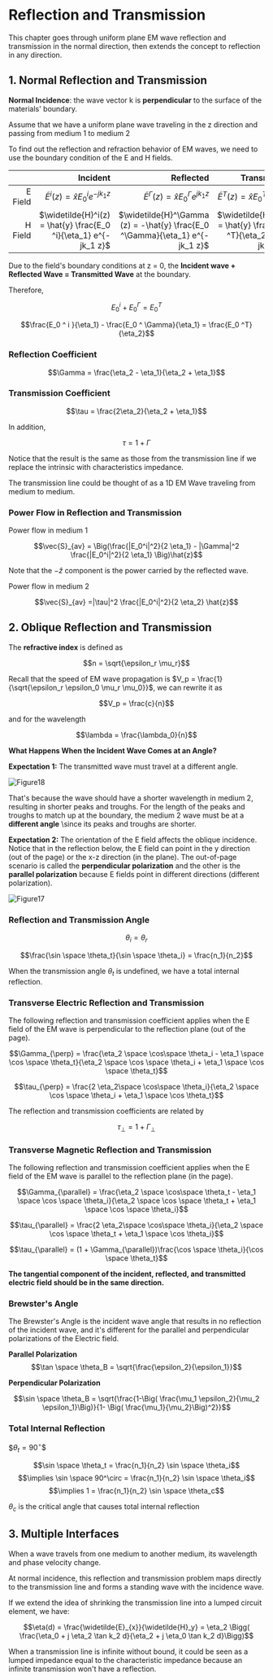 # Reflection and Transmission

This chapter goes through uniform plane EM wave reflection and transmission in the normal direction, then extends the concept to reflection in any direction.

## 1. Normal Reflection and Transmission

**Normal Incidence**: the wave vector k is **perpendicular** to the surface of the materials' boundary. 

Assume that we have a uniform plane wave traveling in the z direction and passing from medium 1 to medium 2

To find out the reflection and refraction behavior of EM waves, we need to use the boundary condition of the E and H fields.



| | Incident | Reflected | Transmitted |
|---:| ---:|---:|---:|
| E Field | $\widetilde{E}^i(z) = \hat{x} E_0 ^i e^{-jk_1 z}$ | $\widetilde{E}^ \Gamma (z) = \hat{x} E_0 ^\Gamma e^{jk_1 z}$ | $\widetilde{E}^T(z) = \hat{x} E_0 ^T e^{-jk_2 z}$ |
| H Field | $\widetilde{H}^i(z) = \hat{y} \frac{E_0 ^i}{\eta_1} e^{-jk_1 z}$ | $\widetilde{H}^\Gamma (z) = -\hat{y} \frac{E_0 ^\Gamma}{\eta_1} e^{-jk_1 z}$ | $\widetilde{H}^i(z) = \hat{y} \frac{E_0 ^T}{\eta_2} e^{-jk_2 z}$ |

Due to the field's boundary conditions at z = 0, the **Incident wave + Reflected Wave = Transmitted Wave** at the boundary.

Therefore,

$$E_0^i + E_0 ^\Gamma = E_0 ^T$$

$$\frac{E_0 ^ i }{\eta_1} - \frac{E_0 ^ \Gamma}{\eta_1} = \frac{E_0 ^T}{\eta_2}$$

### Reflection Coefficient

$$\Gamma = \frac{\eta_2 - \eta_1}{\eta_2 + \eta_1}$$

### Transmission Coefficient

$$\tau = \frac{2\eta_2}{\eta_2 + \eta_1}$$

In addition,

$$\tau = 1 + \Gamma$$

Notice that the result is the same as those from the transmission line if we replace the intrinsic with characteristics impedance.

The transmission line could be thought of as a 1D EM Wave traveling from medium to medium.

### Power Flow in Reflection and Transmission

Power flow in medium 1

$$\vec{S}_{av} = \Big(\frac{|E_0^i|^2}{2 \eta_1} - |\Gamma|^2 \frac{|E_0^i|^2}{2 \eta_1} \Big)\hat{z}$$

Note that the $-\hat{z}$ component is the power carried by the reflected wave.

Power flow in medium 2

$$\vec{S}_{av} =|\tau|^2 \frac{|E_0^i|^2}{2 \eta_2} \hat{z}$$

## 2. Oblique Reflection and Transmission

The **refractive index** is defined as

$$n = \sqrt{\epsilon_r \mu_r}$$

Recall that the speed of EM wave propagation is $V_p = \frac{1}{\sqrt{\epsilon_r \epsilon_0 \mu_r \mu_0}}$, we can rewrite it as 

$$V_p = \frac{c}{n}$$

and for the wavelength

$$\lambda = \frac{\lambda_0}{n}$$

**What Happens When the Incident Wave Comes at an Angle?**

**Expectation 1:** The transmitted wave must travel at a different angle.

![Figure18](./image/Figure18.png)

That's because the wave should have a shorter wavelength in medium 2, resulting in shorter peaks and troughs. For the length of the peaks and troughs to match up at the boundary, the medium 2 wave must be at a **different angle** \since its peaks and troughs are shorter.

**Expectation 2:** The orientation of the E field affects the oblique incidence. Notice that in the reflection below, the E field can point in the y direction (out of the page) or the x-z direction (in the plane). The out-of-page scenario is called the **perpendicular polarization** and the other is the **parallel polarization** because E fields point in different directions (different polarization).


![Figure17](./image/Figure17.png)

### Reflection and Transmission Angle

$$\theta_i = \theta_r$$

$$\frac{\sin \space \theta_t}{\sin \space \theta_i} = \frac{n_1}{n_2}$$

When the transmission angle $\theta_t$ is undefined, we have a total internal reflection.

### Transverse Electric Reflection and Transmission

The following reflection and transmission coefficient applies when the E field of the EM wave is perpendicular to the reflection plane (out of the page).

$$\Gamma_{\perp} = \frac{\eta_2 \space \cos\space \theta_i - \eta_1 \space \cos \space \theta_t}{\eta_2 \space \cos \space \theta_i + \eta_1 \space \cos \space \theta_t}$$

$$\tau_{\perp} = \frac{2 \eta_2\space \cos\space \theta_i}{\eta_2 \space \cos \space \theta_i + \eta_1 \space \cos \theta_t}$$

The reflection and transmission coefficients are related by

$$\tau_{\perp} = 1 + \Gamma_{\perp}$$

### Transverse Magnetic Reflection and Transmission

The following reflection and transmission coefficient applies when the E field of the EM wave is parallel to the reflection plane (in the page).

$$\Gamma_{\parallel} = \frac{\eta_2 \space \cos\space \theta_t - \eta_1 \space \cos \space \theta_i}{\eta_2 \space \cos \space \theta_t + \eta_1 \space \cos \space \theta_i}$$

$$\tau_{\parallel} = \frac{2 \eta_2\space \cos\space \theta_i}{\eta_2 \space \cos \space \theta_t + \eta_1 \space \cos \theta_i}$$

$$\tau_{\parallel} = (1 + \Gamma_{\parallel})\frac{\cos \space \theta_i}{\cos \space \theta_t}$$

**The tangential component of the incident, reflected, and transmitted electric field should be in the same direction.**

### Brewster's Angle

The Brewster's Angle is the incident wave angle that results in no reflection of the incident wave, and it's different for the parallel and perpendicular polarizations of the Electric field.

**Parallel Polarization**
$$\tan \space \theta_B = \sqrt{\frac{\epsilon_2}{\epsilon_1}}$$

**Perpendicular Polarization**

$$\sin \space \theta_B = \sqrt{\frac{1-\Big( \frac{\mu_1 \epsilon_2}{\mu_2 \epsilon_1}\Big)}{1- \Big( \frac{\mu_1}{\mu_2}\Big)^2}}$$

### Total Internal Reflection

$$\theta_t = 90 ^ \circ\$$

$$\sin \space \theta_t = \frac{n_1}{n_2} \sin \space \theta_i$$
$$\implies \sin \space 90^\circ = \frac{n_1}{n_2} \sin \space \theta_i$$
$$\implies 1 = \frac{n_1}{n_2} \sin \space \theta_c$$

$\theta_c$ is the critical angle that causes total internal reflection

## 3. Multiple Interfaces

When a wave travels from one medium to another medium, its wavelength and phase velocity change.

At normal incidence, this reflection and transmission problem maps directly to the transmission line and forms a standing wave with the incidence wave.

If we extend the idea of shrinking the transmission line into a lumped circuit element, we have:

$$\eta(d) = \frac{\widetilde{E}_{x}}{\widetilde{H}_y} = \eta_2 \Bigg( \frac{\eta_0 + j \eta_2 \tan k_2 d}{\eta_2 + j \eta_0 \tan k_2 d}\Bigg)$$

When a transmission line is infinite without bound, it could be seen as a lumped impedance equal to the characteristic impedance because an infinite transmission won't have a reflection.



